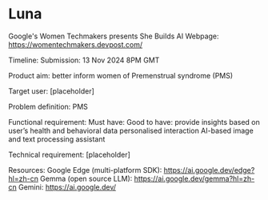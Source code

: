 # Luna

Google's Women Techmakers presents She Builds AI
Webpage: https://womentechmakers.devpost.com/

Timeline:
Submission: 13 Nov 2024 8PM GMT

Product aim: 
better inform women of Premenstrual syndrome (PMS)

Target user: [placeholder]

Problem definition:
PMS

Functional requirement:
Must have:
Good to have:
provide insights based on user’s health and behavioral data
personalised interaction
AI-based image and text processing assistant

Technical requirement:
[placeholder]


Resources:
Google Edge (multi-platform SDK): https://ai.google.dev/edge?hl=zh-cn
Gemma (open source LLM): https://ai.google.dev/gemma?hl=zh-cn
Gemini: https://ai.google.dev/
